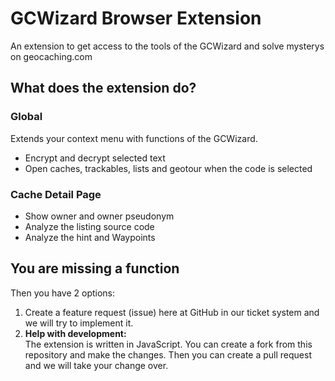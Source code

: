 # GCWizard Browser Extension
An extension to get access to the tools of the GCWizard and solve mysterys on geocaching.com 

## What does the extension do?

### Global
Extends your context menu with functions of the GCWizard.
<ul>
    <li>Encrypt and decrypt selected text</li>
    <li>Open caches, trackables, lists and geotour when the code is selected</li>
</ul>

### Cache Detail Page
<ul>
    <li>Show owner and owner pseudonym</li>
    <li>Analyze the listing source code</li>
    <li>Analyze the hint and Waypoints</li>
</ul>

## You are missing a function
Then you have 2 options:

<ol>
    <li>Create a feature request (issue) here at GitHub in our ticket system and we will try to implement it.</li>
    <li>
        <b>Help with development:</b><br>
        The extension is written in JavaScript. You can create a fork from this repository and make the changes. Then you can create a pull request and we will take your change over.
    </li>
</ol>
